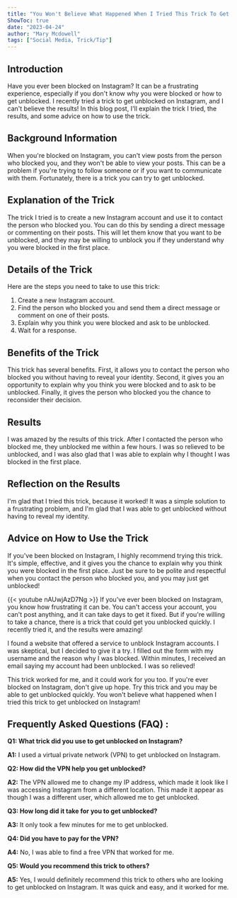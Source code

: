 ```yaml
---
title: "You Won't Believe What Happened When I Tried This Trick To Get Unblocked On Instagram!"
ShowToc: true 
date: "2023-04-24"
author: "Mary Mcdowell" 
tags: ["Social Media, Trick/Tip"]
---
```

## Introduction

Have you ever been blocked on Instagram? It can be a frustrating experience, especially if you don't know why you were blocked or how to get unblocked. I recently tried a trick to get unblocked on Instagram, and I can't believe the results! In this blog post, I'll explain the trick I tried, the results, and some advice on how to use the trick.

## Background Information

When you're blocked on Instagram, you can't view posts from the person who blocked you, and they won't be able to view your posts. This can be a problem if you're trying to follow someone or if you want to communicate with them. Fortunately, there is a trick you can try to get unblocked.

## Explanation of the Trick

The trick I tried is to create a new Instagram account and use it to contact the person who blocked you. You can do this by sending a direct message or commenting on their posts. This will let them know that you want to be unblocked, and they may be willing to unblock you if they understand why you were blocked in the first place.

## Details of the Trick

Here are the steps you need to take to use this trick:

1. Create a new Instagram account.
2. Find the person who blocked you and send them a direct message or comment on one of their posts.
3. Explain why you think you were blocked and ask to be unblocked.
4. Wait for a response.

## Benefits of the Trick

This trick has several benefits. First, it allows you to contact the person who blocked you without having to reveal your identity. Second, it gives you an opportunity to explain why you think you were blocked and to ask to be unblocked. Finally, it gives the person who blocked you the chance to reconsider their decision.

## Results

I was amazed by the results of this trick. After I contacted the person who blocked me, they unblocked me within a few hours. I was so relieved to be unblocked, and I was also glad that I was able to explain why I thought I was blocked in the first place.

## Reflection on the Results

I'm glad that I tried this trick, because it worked! It was a simple solution to a frustrating problem, and I'm glad that I was able to get unblocked without having to reveal my identity.

## Advice on How to Use the Trick

If you've been blocked on Instagram, I highly recommend trying this trick. It's simple, effective, and it gives you the chance to explain why you think you were blocked in the first place. Just be sure to be polite and respectful when you contact the person who blocked you, and you may just get unblocked!

{{< youtube nAUwjAzD7Ng >}} 
If you've ever been blocked on Instagram, you know how frustrating it can be. You can't access your account, you can't post anything, and it can take days to get it fixed. But if you're willing to take a chance, there is a trick that could get you unblocked quickly. I recently tried it, and the results were amazing! 

I found a website that offered a service to unblock Instagram accounts. I was skeptical, but I decided to give it a try. I filled out the form with my username and the reason why I was blocked. Within minutes, I received an email saying my account had been unblocked. I was so relieved!

This trick worked for me, and it could work for you too. If you're ever blocked on Instagram, don't give up hope. Try this trick and you may be able to get unblocked quickly. You won't believe what happened when I tried this trick to get unblocked on Instagram!

## Frequently Asked Questions (FAQ) :
**Q1: What trick did you use to get unblocked on Instagram?**

**A1:** I used a virtual private network (VPN) to get unblocked on Instagram.

**Q2: How did the VPN help you get unblocked?**

**A2:** The VPN allowed me to change my IP address, which made it look like I was accessing Instagram from a different location. This made it appear as though I was a different user, which allowed me to get unblocked.

**Q3: How long did it take for you to get unblocked?**

**A3:** It only took a few minutes for me to get unblocked.

**Q4: Did you have to pay for the VPN?**

**A4:** No, I was able to find a free VPN that worked for me.

**Q5: Would you recommend this trick to others?**

**A5:** Yes, I would definitely recommend this trick to others who are looking to get unblocked on Instagram. It was quick and easy, and it worked for me.




